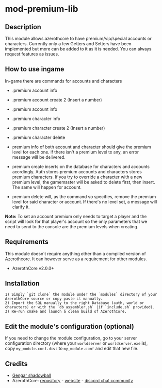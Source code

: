 # mod-premium-lib

## Description

This module allows azerothcore to have premium/vip/special accounts or characters.
Currently only a few Getters and Setters have been implemented but more can be added to it as it is needed. You can always request features as issues.

## How to use ingame

In-game there are commands for accounts and characters

- .premium account info
- .premium account create 2 (Insert a number)
- .premium account info
- .premium character info
- .premium character create 2 (Insert a number)
- .premium character delete

- premium info of both account and character should give the premium level for each one. If there isn't a premium level to any, an error message will be delivered.
- premium create inserts on the database for characters and accounts acordingly. Auth stores premium accounts and characters stores premium characters. If you try to override a character with a new premium level, the gamemaster will be asked to delete first, then insert. The same will happen for account.
- premium delete will, as the command so specifies, remove the premium level for said character or account. If there's no level set, a message will clarify it.

**Note:** To set an account premium only needs to target a player and the script will look for that player's account so the only parameters that we need to send to the console are the premium levels when creating.

## Requirements

This module doesn't require anything other than a compiled version of Azerothcore. It can however serve as a requirement for other modules.
- AzerothCore v2.0.0+

## Installation

```
1) Simply `git clone` the module under the `modules` directory of your AzerothCore source or copy paste it manually.
2) Import the SQL manually to the right Database (auth, world or characters) or with the `db_assembler.sh` (if `include.sh` provided).
3) Re-run cmake and launch a clean build of AzerothCore.
```

## Edit the module's configuration (optional)

If you need to change the module configuration, go to your server configuration directory (where your `worldserver` or `worldserver.exe` is), copy `my_module.conf.dist` to `my_module.conf` and edit that new file.


## Credits

* [Gengar shadowball](https://github.com/gengarshadowball)
* AzerothCore: [repository](https://github.com/azerothcore) - [website](http://azerothcore.org/) - [discord chat community](https://discord.gg/PaqQRkd)
